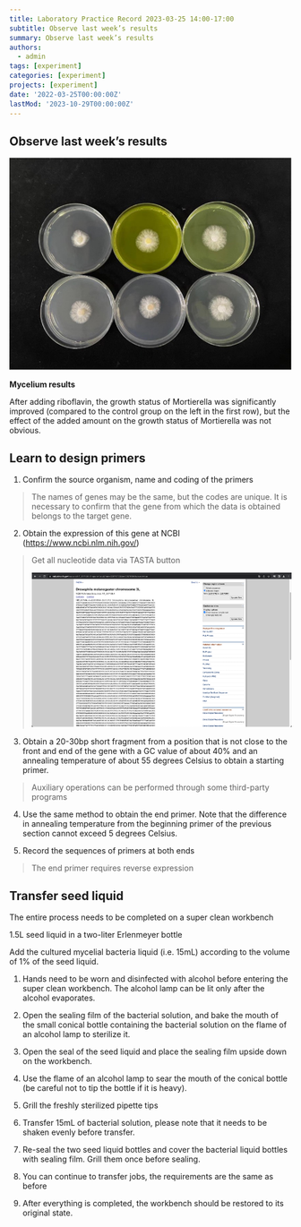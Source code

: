 ```yaml
---
title: Laboratory Practice Record 2023-03-25 14:00-17:00
subtitle: Observe last week’s results
summary: Observe last week’s results
authors:
  - admin
tags: [experiment]
categories: [experiment]
projects: [experiment]
date: '2022-03-25T00:00:00Z'
lastMod: '2023-10-29T00:00:00Z'
---
```





## Observe last week’s results

![](./325-1.png)

**Mycelium results**

After adding riboflavin, the growth status of Mortierella was significantly improved (compared to the control group on the left in the first row), but the effect of the added amount on the growth status of Mortierella was not obvious.

## Learn to design primers

1. Confirm the source organism, name and coding of the primers

> The names of genes may be the same, but the codes are unique. It is necessary to confirm that the gene from which the data is obtained belongs to the target gene.

2. Obtain the expression of this gene at NCBI (<https://www.ncbi.nlm.nih.gov/>)

> Get all nucleotide data via TASTA button
>
> ![](./325-2.png)

3. Obtain a 20-30bp short fragment from a position that is not close to the front and end of the gene with a GC value of about 40% and an annealing temperature of about 55 degrees Celsius to obtain a starting primer.

> Auxiliary operations can be performed through some third-party programs

4. Use the same method to obtain the end primer. Note that the difference in annealing temperature from the beginning primer of the previous section cannot exceed 5 degrees Celsius.

5. Record the sequences of primers at both ends

> The end primer requires reverse expression

## Transfer seed liquid

The entire process needs to be completed on a super clean workbench

1.5L seed liquid in a two-liter Erlenmeyer bottle

Add the cultured mycelial bacteria liquid (i.e. 15mL) according to the volume of 1% of the seed liquid.

1. Hands need to be worn and disinfected with alcohol before entering the super clean workbench. The alcohol lamp can be lit only after the alcohol evaporates.

2. Open the sealing film of the bacterial solution, and bake the mouth of the small conical bottle containing the bacterial solution on the flame of an alcohol lamp to sterilize it.

3. Open the seal of the seed liquid and place the sealing film upside down on the workbench.

4. Use the flame of an alcohol lamp to sear the mouth of the conical bottle (be careful not to tip the bottle if it is heavy).

5. Grill the freshly sterilized pipette tips

6. Transfer 15mL of bacterial solution, please note that it needs to be shaken evenly before transfer.

7. Re-seal the two seed liquid bottles and cover the bacterial liquid bottles with sealing film. Grill them once before sealing.

8. You can continue to transfer jobs, the requirements are the same as before

9. After everything is completed, the workbench should be restored to its original state.